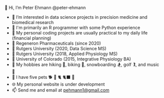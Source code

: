 👋 Hi, I’m Peter Ehmann @peter-ehmann

- 👀 I’m interested in data science projects in precision medicine and biomedical research
- 🌱 I'm primarily an R programmer with some Python experience
- 🧠 My personal coding projects are usually practical to my daily life (financial planning)
- 🏢 Regeneron Pharmaceuticals (since 2020)
- 🍎 Rutgers University (2020, Data Science MS)
- 🍎 Rutgers University (2018, Applied Physiology MS)
- 🍏 University of Colorado (2015, Integrative Physiology BA)
- 🌟 My hobbies are hiking 🥾, biking 🚴, snowboarding 🏂, golf 🏌️, and music 🎸
- 🐶 I have five pets 🐕 🦮 🐈 🐈‍⬛ 🦎
- 🌐 My personal website is under development
- 📫 Send me and email at [pehmann1@gmail.com](pehmann1@gmail.com)
